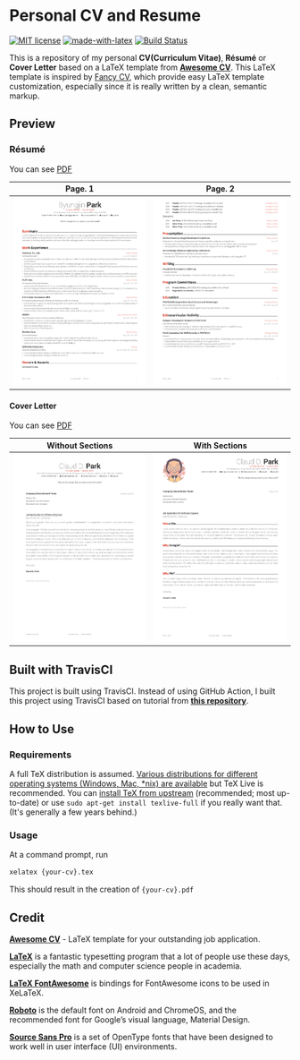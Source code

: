 # Personal CV and Resume

[![MIT license](https://img.shields.io/badge/License-MIT-blue.svg)](https://opensource.org/licenses/MIT) [![made-with-latex](https://img.shields.io/badge/Made%20with-LaTeX-1f425f.svg)](https://www.latex-project.org/) [![Build Status](https://travis-ci.com/zulkiflizaki/personal-cv-resume.svg?branch=master)](https://travis-ci.com/zulkiflizaki/personal-cv-resume)

This is a repository of my personal **CV(Curriculum Vitae)**, **Résumé** or **Cover Letter** based on a LaTeX template from [**Awesome CV**](https://github.com/posquit0/Awesome-CV). This LaTeX template is inspired by [Fancy CV](https://www.sharelatex.com/templates/cv-or-resume/fancy-cv), which provide easy LaTeX template customization, especially since it is really written by a clean, semantic markup.

## Preview

### Résumé

You can see [PDF](https://raw.githubusercontent.com/zulkiflizaki/personal-cv-resume/master/sources/resume/resume.pdf)

| Page. 1 | Page. 2 |
|:---:|:---:|
| [![Résumé](https://raw.githubusercontent.com/zulkiflizaki/personal-cv-resume/master/sources/resume/resume-0.png)](https://raw.githubusercontent.com/zulkiflizaki/personal-cv-resume/master/sources/resume/resume.pdf)  | [![Résumé](https://raw.githubusercontent.com/zulkiflizaki/personal-cv-resume/master/sources/resume/resume-1.png)](hhttps://raw.githubusercontent.com/zulkiflizaki/personal-cv-resume/master/sources/resume/resume.pdf) |

#### Cover Letter

You can see [PDF](https://raw.githubusercontent.com/zulkiflizaki/personal-cv-resume/master/sources/coverletter/coverletter.pdf)

| Without Sections | With Sections |
|:---:|:---:|
| [![Cover Letter(Traditional)](https://raw.githubusercontent.com/zulkiflizaki/personal-cv-resume/master/sources/coverletter/coverletter-0.png)](https://raw.githubusercontent.com/zulkiflizaki/personal-cv-resume/master/sources/coverletter/coverletter.pdf)  | [![Cover Letter(Awesome)](https://raw.githubusercontent.com/zulkiflizaki/personal-cv-resume/master/sources/coverletter/coverletter-1.png)](https://raw.githubusercontent.com/zulkiflizaki/personal-cv-resume/master/sources/coverletter/coverletter.pdf) |

## Built with TravisCI

This project is built using TravisCI. Instead of using GitHub Action, I built this project using TravisCI based on tutorial from [**this repository**](https://github.com/PHPirates/travis-ci-latex-pdf).

## How to Use

### Requirements

A full TeX distribution is assumed.  [Various distributions for different operating systems (Windows, Mac, \*nix) are available](http://tex.stackexchange.com/q/55437) but TeX Live is recommended.
You can [install TeX from upstream](http://tex.stackexchange.com/q/1092) (recommended; most up-to-date) or use `sudo apt-get install texlive-full` if you really want that.  (It's generally a few years behind.)

### Usage

At a command prompt, run

```bash
xelatex {your-cv}.tex
```

This should result in the creation of ``{your-cv}.pdf``

## Credit

[**Awesome CV**](https://github.com/posquit0/Awesome-CV) - LaTeX template for your outstanding job application.

[**LaTeX**](http://www.latex-project.org) is a fantastic typesetting program that a lot of people use these days, especially the math and computer science people in academia.

[**LaTeX FontAwesome**](https://github.com/furl/latex-fontawesome) is bindings for FontAwesome icons to be used in XeLaTeX.

[**Roboto**](https://github.com/google/roboto) is the default font on Android and ChromeOS, and the recommended font for Google’s visual language, Material Design.

[**Source Sans Pro**](https://github.com/adobe-fonts/source-sans-pro) is a set of OpenType fonts that have been designed to work well in user interface (UI) environments.
